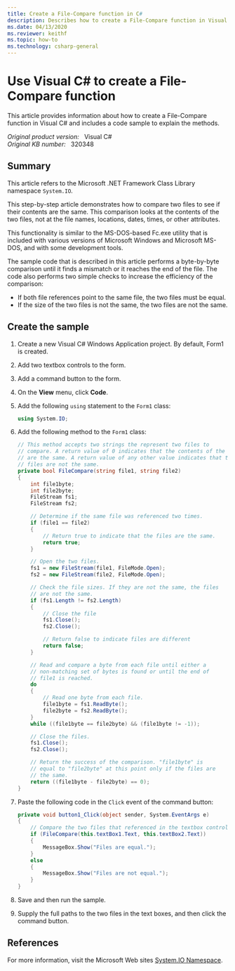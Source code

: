 ```yaml
---
title: Create a File-Compare function in C#
description: Describes how to create a File-Compare function in Visual C#. Also includes a code sample to explain the methods.
ms.date: 04/13/2020
ms.reviewer: keithf
ms.topic: how-to
ms.technology: csharp-general
---
```

# Use Visual C# to create a File-Compare function

This article provides information about how to create a File-Compare function in Visual C# and includes a code sample to explain the methods.

_Original product version:_ &nbsp; Visual C#  
_Original KB number:_ &nbsp; 320348

## Summary

This article refers to the Microsoft .NET Framework Class Library namespace `System.IO`.

This step-by-step article demonstrates how to compare two files to see if their contents are the same. This comparison looks at the contents of the two files, not at the file names, locations, dates, times, or other attributes.

This functionality is similar to the MS-DOS-based Fc.exe utility that is included with various versions of Microsoft Windows and Microsoft MS-DOS, and with some development tools.

The sample code that is described in this article performs a byte-by-byte comparison until it finds a mismatch or it reaches the end of the file. The code also performs two simple checks to increase the efficiency of the comparison:

- If both file references point to the same file, the two files must be equal.
- If the size of the two files is not the same, the two files are not the same.

## Create the sample

1. Create a new Visual C# Windows Application project. By default, Form1 is created.
2. Add two textbox controls to the form.
3. Add a command button to the form.
4. On the **View** menu, click **Code**.
5. Add the following `using` statement to the `Form1` class:

    ```csharp
    using System.IO;
    ```

6. Add the following method to the `Form1` class:

    ```csharp
    // This method accepts two strings the represent two files to
    // compare. A return value of 0 indicates that the contents of the files
    // are the same. A return value of any other value indicates that the
    // files are not the same.
    private bool FileCompare(string file1, string file2)
    {
        int file1byte;
        int file2byte;
        FileStream fs1;
        FileStream fs2;

        // Determine if the same file was referenced two times.
        if (file1 == file2)
        {
            // Return true to indicate that the files are the same.
            return true;
        }

        // Open the two files.
        fs1 = new FileStream(file1, FileMode.Open);
        fs2 = new FileStream(file2, FileMode.Open);

        // Check the file sizes. If they are not the same, the files
        // are not the same.
        if (fs1.Length != fs2.Length)
        {
            // Close the file
            fs1.Close();
            fs2.Close();

            // Return false to indicate files are different
            return false;
        }

        // Read and compare a byte from each file until either a
        // non-matching set of bytes is found or until the end of
        // file1 is reached.
        do
        {
            // Read one byte from each file.
            file1byte = fs1.ReadByte();
            file2byte = fs2.ReadByte();
        }
        while ((file1byte == file2byte) && (file1byte != -1));

        // Close the files.
        fs1.Close();
        fs2.Close();

        // Return the success of the comparison. "file1byte" is
        // equal to "file2byte" at this point only if the files are
        // the same.
        return ((file1byte - file2byte) == 0);
    }
    ```

7. Paste the following code in the `Click` event of the command button:

    ```csharp
    private void button1_Click(object sender, System.EventArgs e)
    {
        // Compare the two files that referenced in the textbox controls.
        if (FileCompare(this.textBox1.Text, this.textBox2.Text))
        {
            MessageBox.Show("Files are equal.");
        }
        else
        {
            MessageBox.Show("Files are not equal.");
        }
    }
    ```

8. Save and then run the sample.
9. Supply the full paths to the two files in the text boxes, and then click the command button.

## References

For more information, visit the Microsoft Web sites [System.IO Namespace](/dotnet/api/system.io).
